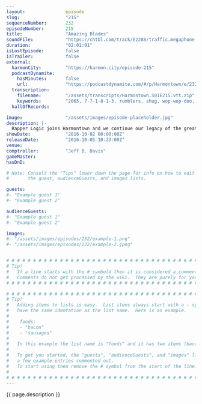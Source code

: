 ```yaml
---
layout:               episode
slug:                 "215"
sequenceNumber:       232
episodeNumber:        215
title:                "Amazing Blades"
soundFile:            "https://chtbl.com/track/E2288/traffic.megaphone.fm/STA8945763572.mp3?updated=1559605758"
duration:             "02:01:01"
isLostEpisode:        false
isTrailer:            false
external:
  harmonCity:         "https://harmon.city/episode-215"
  podcastDynamite:
    hasMinutes:       false
    url:              "https://podcastdynamite.com/#/p/Harmontown/e/232/215"
  transcription:
    filename:         "/assets/transcripts/Harmontown.S01E215.vtt.zip"
    keywords:         "2065, 7-7-1-8-1-3, rumblers, shug, wop-wop-doo, passcode, sneaks, extremists, fappening, dollarshaveclub, dawg, snail, crumb, drugstore, passwords, shakira, snails, milkshakes, doo-wop, adobe, swag, def, maryland, dolly, nigga"
  hallOfRecords:      

image:                "/assets/images/episode-placeholder.jpg"
description: |-
  Rapper Logic joins Harmontown and we continue our legacy of the greatest advertising money can buy.
showDate:             "2016-10-02 00:00:00Z"
releaseDate:          "2016-10-05 10:23:00Z"
venue:                
comptroller:          "Jeff B. Davis"
gameMaster:           
hasDnD:               

# Note: Consult the "Tips" lower down the page for info on how to edit
#       the guest, audienceGuests, and images lists.

guests:
#- "Example guest 1"
#- "Example guest 2"

audienceGuests:
#- "Example guest 1"
#- "Example guest 2"

images:
#- "/assets/images/episodes/232/example-1.png"
#- "/assets/images/episodes/232/example-2.jpeg"


# # # # # # # # # # # # # # # # # # # # # # # # # # # # # # # # # # # # # # # # # # # # #
# Tip!
#   If a line starts with the # symbold then it is considered a comment.
#   Comments do not get processed by the wiki.  They are purely for your information.
# # # # # # # # # # # # # # # # # # # # # # # # # # # # # # # # # # # # # # # # # # # # #

# # # # # # # # # # # # # # # # # # # # # # # # # # # # # # # # # # # # # # # # # # # # #
# Tip!
#   Adding items to lists is easy.  List items always start with a - symbol and have
#   have the same identation as the list name.  Here is an example.
#
#    foods:
#    - "bacon"
#    - "sausages"
#
#   In this example the list name is "foods" and it has two items (bacon, and sausages).
#
#   To get you started, the "guests", "audienceGuests", and "images" lists below have
#   a few example entries commented out.
#   To start using them remove the # symbol from the start of the line.
#
# # # # # # # # # # # # # # # # # # # # # # # # # # # # # # # # # # # # # # # # # # # # #
---
```


<!-- The episode description will be rendered here -->
{{ page.description }}

<!-- Add your content BELOW here -->
<!-- vvvvvvvvvvvvvvvvvvvvvvvvvvv -->




<!-- ^^^^^^^^^^^^^^^^^^^^^^^^^^^ -->
<!-- Add your content ABOVE here -->

<!-- The episode gallery will be rendered here -->